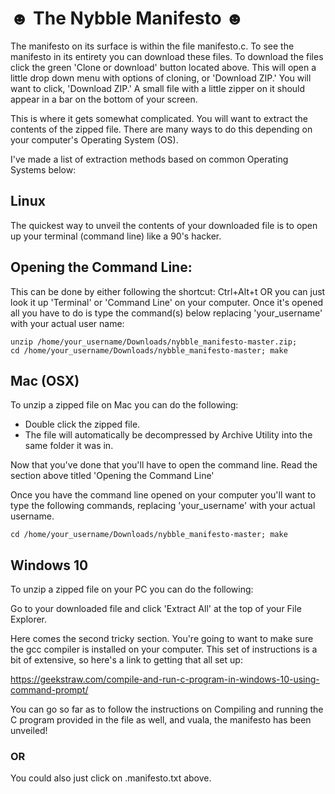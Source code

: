 # &#9787; The Nybble Manifesto &#9787;

The manifesto on its surface is within the file manifesto.c.
To see the manifesto in its entirety you can download these files.
To download the files click the green 'Clone or download' button located above.
This will open a little drop down menu with options of cloning, or 'Download ZIP.'
You will want to click, 'Download ZIP.'
A small file with a little zipper on it should appear in a bar on the bottom of your screen.

This is where it gets somewhat complicated. You will want to extract the contents of the 
zipped file. There are many ways to do this depending on your computer's Operating System (OS).

I've made a list of extraction methods based on common Operating Systems below:

Linux
-----
 The quickest way to unveil the contents of your downloaded file is to open up your terminal 
(command line) like a 90's hacker. 

Opening the Command Line:
-------------------------
This can be done by either following the shortcut: Ctrl+Alt+t
OR you can just look it up 'Terminal' or 'Command Line' on your computer. Once it's opened all
you have to do is type the command(s) below replacing 'your_username' with your actual user name:

    unzip /home/your_username/Downloads/nybble_manifesto-master.zip; 
    cd /home/your_username/Downloads/nybble_manifesto-master; make

Mac (OSX)
---------
To unzip a zipped file on Mac you can do the following:

* Double click the zipped file.
* The file will automatically be decompressed by Archive Utility into the same folder it was in.

Now that you've done that you'll have to open the command line. Read the section above titled
'Opening the Command Line'

Once you have the command line opened on your computer you'll want to type the following commands,
replacing 'your_username' with your actual username.

    cd /home/your_username/Downloads/nybble_manifesto-master; make

Windows 10
----------
To unzip a zipped file on your PC you can do the following: 

Go to your downloaded file and click 'Extract All' at the top of your File Explorer.

Here comes the second tricky section. You're going to want to make sure the gcc compiler is 
installed on your computer. This set of instructions is a bit of extensive, so here's a link to 
getting that all set up:

https://geekstraw.com/compile-and-run-c-program-in-windows-10-using-command-prompt/

You can go so far as to follow the instructions on Compiling and running the C program provided 
in the file as well, and vuala, the manifesto has been unveiled!

### OR
You could also just click on .manifesto.txt above.

<!-- add some fun stuff to do with the code. -->
